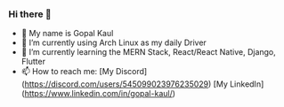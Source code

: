 ### Hi there 👋

<!--
**gopal-kaul/gopal-kaul** is a ✨ _special_ ✨ repository because its `README.md` (this file) appears on your GitHub profile.

Here are some ideas to get you started:
-->
- 👋 My name is Gopal Kaul
- 🔭 I’m currently using Arch Linux as my daily Driver
- 🌱 I’m currently learning the MERN Stack, React/React Native, Django, Flutter
- 📫 How to reach me: [My Discord] (https://discord.com/users/545099023976235029) [My LinkedIn] (https://www.linkedin.com/in/gopal-kaul/)
